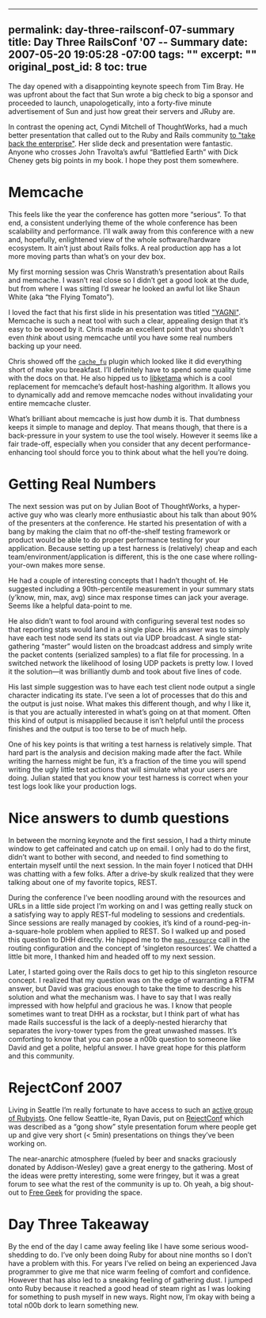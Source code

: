 ----- 
permalink: day-three-railsconf-07-summary
title: Day Three RailsConf '07 -- Summary
date: 2007-05-20 19:05:28 -07:00
tags: ""
excerpt: ""
original_post_id: 8
toc: true
-----
The day opened with a disappointing keynote speech from Tim Bray. He was upfront about the fact that Sun wrote a big check to big a sponsor and proceeded to launch, unapologetically, into a forty-five minute advertisement of Sun and just how great their servers and JRuby are.


In contrast the opening act, Cyndi Mitchell of ThoughtWorks, had a much better presentation that called out to the Ruby and Rails community [to "take back the enterprise"](http://conferences.oreillynet.com/cs/rails2007/view/e_sess/14493). Her slide deck and presentation were fantastic. Anyone who crosses John Travolta&#8217;s awful &#8220;Battlefied Earth&#8221; with Dick Cheney gets big points in my book. I hope they post them somewhere.


# Memcache


This feels like the year the conference has gotten more &#8220;serious&#8221;. To that end, a consistent underlying theme of the whole conference has been scalability and performance. I&#8217;ll walk away from this conference with a new and, hopefully, enlightened view of the whole software/hardware ecosystem. It ain&#8217;t just about Rails folks. A real production app has a lot more moving parts than what&#8217;s on your dev box.


My first morning session was Chris Wanstrath&#8217;s presentation about Rails and memcache. I wasn&#8217;t real close so I didn&#8217;t get a good look at the dude, but from where I was sitting I&#8217;d swear he looked an awful lot like Shaun White (aka &#8220;the Flying Tomato&#8221;).


I loved the fact that his first slide in his presentation was titled ["YAGNI"](http://c2.com/xp/YouArentGonnaNeedIt.html). Memcache is such a neat tool with such a clear, appealing design that it&#8217;s easy to be wooed by it. Chris made an excellent point that you shouldn&#8217;t even _think_ about using memcache until you have some real numbers backing up your need.


Chris showed off the <a href="http://require.errtheblog.com/plugins/browser/cache_fu">`cache_fu`</a> plugin which looked like it did everything short of make you breakfast. I&#8217;ll definitely have to spend some quality time with the docs on that. He also hipped us to [libketama](http://www.last.fm/user/RJ/journal/2007/04/10/392555/) which is a cool replacement for memcache&#8217;s default host-hashing algorithm. It allows you to dynamically add and remove memcache nodes without invalidating your entire memcache cluster.


What&#8217;s brilliant about memcache is just how dumb it is. That dumbness keeps it simple to manage and deploy. That means though, that there is a back-pressure in your system to use the tool wisely. However it seems like a fair trade-off, especially when you consider that any decent performance-enhancing tool should force you to think about what the hell you&#8217;re doing.


# Getting Real Numbers


The next session was put on by Julian Boot of ThoughtWorks, a hyper-active guy who was clearly more enthusiastic about his talk than about 90% of the presenters at the conference. He started his presentation of with a bang by making the claim that no off-the-shelf testing framework or product would be able to do proper performance testing for your application. Because setting up a test harness is (relatively) cheap and each team/environment/application is different, this is the one case where rolling-your-own makes more sense.


He had a couple of interesting concepts that I hadn&#8217;t thought of. He suggested including a 90th-percentile measurement in your summary stats (y&#8217;know, min, max, avg) since max response times can jack your average. Seems like a helpful data-point to me.


He also didn&#8217;t want to fool around with configuring several test nodes so that reporting stats would land in a single place. His answer was to simply have each test node send its stats out via UDP broadcast. A single stat-gathering &#8220;master&#8221; would listen on the broadcast address and simply write the packet contents (serialized samples) to a flat file for processing. In a switched network the likelihood of losing UDP packets is pretty low. I loved it the solution&#8212;it was brilliantly dumb and took about five lines of code.


His last simple suggestion was to have each test client node output a single character indicating its state. I&#8217;ve seen a lot of processes that do this and the output is just noise. What makes this different though, and why I like it, is that you are actually interested in what&#8217;s going on at that moment. Often this kind of output is misapplied because it isn&#8217;t helpful until the process finishes and the output is too terse to be of much help.


One of his key points is that writing a test harness is relatively simple. That hard part is the analysis and decision making made after the fact. While writing the harness might be fun, it&#8217;s a fraction of the time you will spend writing the ugly little test actions that will simulate what your users are doing. Julian stated that you know your test harness is correct when your test logs look like your production logs.


# Nice answers to dumb questions


In between the morning keynote and the first session, I had a thirty minute window to get caffeinated and catch up on email. I only had to do the first, didn&#8217;t want to bother with second, and needed to find something to entertain myself until the next session. In the main foyer I noticed that DHH was chatting with a few folks. After a drive-by skulk realized that they were talking about one of my favorite topics, REST.


During the conference I&#8217;ve been noodling around with the resources and URLs in a little side project I&#8217;m working on and I was getting really stuck on a satisfying way to apply REST-ful modeling to sessions and credentials. Since sessions are really managed by cookies, it&#8217;s kind of a round-peg-in-a-square-hole problem when applied to REST. So I walked up and posed this question to DHH directly. He hipped me to the [`map.resource`](http://api.rubyonrails.org/classes/ActionController/Resources.html#M000177) call in the routing configuration and the concept of &#8216;singleton resources&#8217;. We chatted a little bit more, I thanked him and headed off to my next session.


Later, I started going over the Rails docs to get hip to this singleton resource concept. I realized that my question was on the edge of warranting a RTFM answer, but David was gracious enough to take the time to describe his solution and what the mechanism was. I have to say that I was really impressed with how helpful and gracious he was. I know that people sometimes want to treat DHH as a rockstar, but I think part of what has made Rails successful is the lack of a deeply-nested hierarchy that separates the ivory-tower types from the great unwashed masses. It&#8217;s comforting to know that you can pose a n00b question to someone like David and get a polite, helpful answer. I have great hope for this platform and this community.


# RejectConf 2007


Living in Seattle I&#8217;m really fortunate to have access to such an [active group of Rubyists](http://www.zenspider.com/Languages/Ruby/Seattle/index.html). One fellow Seattle-ite, Ryan Davis, put on [RejectConf](http://blog.zenspider.com/archives/2007/05/rejectconf_2007_final_details.html) which was described as a &#8220;gong show&#8221; style presentation forum where people get up and give very short (< 5min) presentations on things they&#8217;ve been working on. 


The near-anarchic atmosphere (fueled by beer and snacks graciously donated by Addison-Wesley) gave a great energy to the gathering. Most of the ideas were pretty interesting, some were fringey, but it was a great forum to see what the rest of the community is up to. Oh yeah, a big shout-out to [Free Geek](http://freegeek.org/) for providing the space.


# Day Three Takeaway


By the end of the day I came away feeling like I have some serious wood-shedding to do. I&#8217;ve only been doing Ruby for about nine months so I don&#8217;t have a problem with this. For years I&#8217;ve relied on being an experienced Java programmer to give me that nice warm feeling of comfort and confidence. However that has also led to a sneaking feeling of gathering dust. I jumped onto Ruby because it reached a good head of steam right as I was looking for something to push myself in new ways. Right now, I&#8217;m okay with being a total n00b dork to learn something new.
